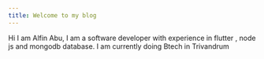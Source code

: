 ```yaml
---
title: Welcome to my blog
---
```

Hi I am Alfin Abu,
I am a software developer with experience in flutter , node js and mongodb database. I am currently doing Btech in Trivandrum

